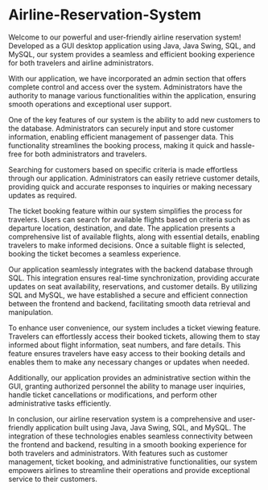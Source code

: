 # Airline-Reservation-System
Welcome to our powerful and user-friendly airline reservation system! Developed as a GUI desktop application using Java, Java Swing, SQL, and MySQL, our system provides a seamless and efficient booking experience for both travelers and airline administrators.

With our application, we have incorporated an admin section that offers complete control and access over the system. Administrators have the authority to manage various functionalities within the application, ensuring smooth operations and exceptional user support.

One of the key features of our system is the ability to add new customers to the database. Administrators can securely input and store customer information, enabling efficient management of passenger data. This functionality streamlines the booking process, making it quick and hassle-free for both administrators and travelers.

Searching for customers based on specific criteria is made effortless through our application. Administrators can easily retrieve customer details, providing quick and accurate responses to inquiries or making necessary updates as required.

The ticket booking feature within our system simplifies the process for travelers. Users can search for available flights based on criteria such as departure location, destination, and date. The application presents a comprehensive list of available flights, along with essential details, enabling travelers to make informed decisions. Once a suitable flight is selected, booking the ticket becomes a seamless experience.

Our application seamlessly integrates with the backend database through SQL. This integration ensures real-time synchronization, providing accurate updates on seat availability, reservations, and customer details. By utilizing SQL and MySQL, we have established a secure and efficient connection between the frontend and backend, facilitating smooth data retrieval and manipulation.

To enhance user convenience, our system includes a ticket viewing feature. Travelers can effortlessly access their booked tickets, allowing them to stay informed about flight information, seat numbers, and fare details. This feature ensures travelers have easy access to their booking details and enables them to make any necessary changes or updates when needed.

Additionally, our application provides an administrative section within the GUI, granting authorized personnel the ability to manage user inquiries, handle ticket cancellations or modifications, and perform other administrative tasks efficiently.

In conclusion, our airline reservation system is a comprehensive and user-friendly application built using Java, Java Swing, SQL, and MySQL. The integration of these technologies enables seamless connectivity between the frontend and backend, resulting in a smooth booking experience for both travelers and administrators. With features such as customer management, ticket booking, and administrative functionalities, our system empowers airlines to streamline their operations and provide exceptional service to their customers.
